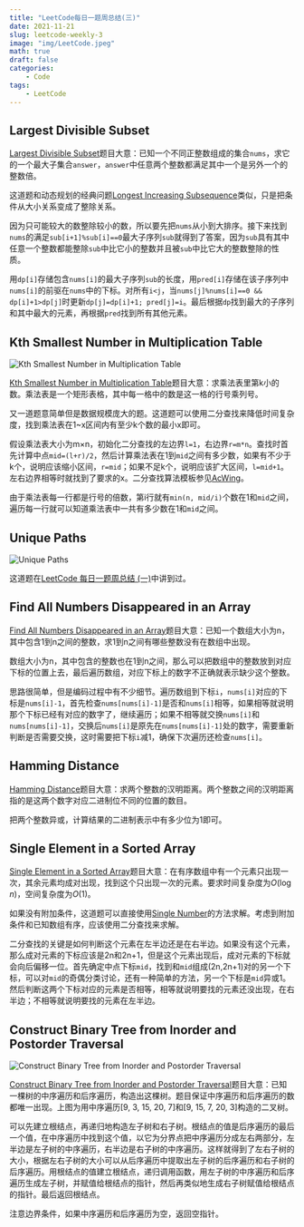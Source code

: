 ```yaml
---
title: "LeetCode每日一题周总结(三)"
date: 2021-11-21
slug: leetcode-weekly-3
image: "img/LeetCode.jpeg"
math: true
draft: false
categories:
    - Code
tags:
    - LeetCode
---
```


## Largest Divisible Subset

[Largest Divisible Subset](https://leetcode.com/problems/largest-divisible-subset/)题目大意：已知一个不同正整数组成的集合`nums`，求它的一个最大子集合`answer`，`answer`中任意两个整数都满足其中一个是另外一个的整数倍。

这道题和动态规划的经典问题[Longest Increasing Subsequence](https://leetcode.com/problems/longest-increasing-subsequence/)类似，只是把条件从大小关系变成了整除关系。

因为只可能较大的数整除较小的数，所以要先把`nums`从小到大排序。接下来找到`nums`的满足`sub[i+1]%sub[i]==0`最大子序列`sub`就得到了答案，因为`sub`具有其中任意一个整数都能整除`sub`中比它小的整数并且被`sub`中比它大的整数整除的性质。

用`dp[i]`存储包含`nums[i]`的最大子序列`sub`的长度，用`pred[i]`存储在该子序列中`nums[i]`的前驱在`nums`中的下标。对所有`i<j`，当`nums[j]%nums[i]==0 && dp[i]+1>dp[j]`时更新`dp[j]=dp[i]+1; pred[j]=i`。最后根据`dp`找到最大的子序列和其中最大的元素，再根据`pred`找到所有其他元素。

## Kth Smallest Number in Multiplication Table

![Kth Smallest Number in Multiplication Table](https://assets.leetcode.com/uploads/2021/05/02/multtable1-grid.jpg)

[Kth Smallest Number in Multiplication Table](https://leetcode.com/problems/kth-smallest-number-in-multiplication-table/)题目大意：求乘法表里第k小的数。乘法表是一个矩形表格，其中每一格中的数是这一格的行号乘列号。

又一道题意简单但是数据规模庞大的题。这道题可以使用二分查找来降低时间复杂度，找到乘法表在1~x区间内有至少k个数的最小x即可。

假设乘法表大小为m×n，初始化二分查找的左边界`l=1`，右边界`r=m*n`。查找时首先计算中点`mid=(l+r)/2`，然后计算乘法表在1到`mid`之间有多少数，如果有不少于k个，说明应该缩小区间，`r=mid`；如果不足k个，说明应该扩大区间，`l=mid+1`。左右边界相等时就找到了要求的x。二分查找算法模板参见[AcWing](https://www.acwing.com/blog/content/31/)。

由于乘法表每一行都是行号的倍数，第i行就有`min(n, mid/i)`个数在1和`mid`之间，遍历每一行就可以知道乘法表中一共有多少数在1和`mid`之间。

## Unique Paths

![Unique Paths](https://assets.leetcode.com/uploads/2018/10/22/robot_maze.png)

这道题在[LeetCode 每日一题周总结 (一)](/p/leetcode-weekly-1/#unique-paths-iii)中讲到过。

## Find All Numbers Disappeared in an Array

[Find All Numbers Disappeared in an Array](https://leetcode.com/problems/find-all-numbers-disappeared-in-an-array/)题目大意：已知一个数组大小为n，其中包含1到n之间的整数，求1到n之间有哪些整数没有在数组中出现。

数组大小为n，其中包含的整数也在1到n之间，那么可以把数组中的整数放到对应下标的位置上去，最后遍历数组，对应下标上的数字不正确就表示缺少这个整数。

思路很简单，但是编码过程中有不少细节。遍历数组到下标`i`，`nums[i]`对应的下标是`nums[i]-1`，首先检查`nums[nums[i]-1]`是否和`nums[i]`相等，如果相等就说明那个下标已经有对应的数字了，继续遍历；如果不相等就交换`nums[i]`和`nums[nums[i]-1]`，交换后`nums[i]`是原先在`nums[nums[i]-1]`处的数字，需要重新判断是否需要交换，这时需要把下标`i`减1，确保下次遍历还检查`nums[i]`。

## Hamming Distance

[Hamming Distance](https://leetcode.com/problems/hamming-distance/)题目大意：求两个整数的汉明距离。两个整数之间的汉明距离指的是这两个数字对应二进制位不同的位置的数目。

把两个整数异或，计算结果的二进制表示中有多少位为1即可。

## Single Element in a Sorted Array

[Single Element in a Sorted Array](https://leetcode.com/problems/single-element-in-a-sorted-array/)题目大意：在有序数组中有一个元素只出现一次，其余元素均成对出现，找到这个只出现一次的元素。要求时间复杂度为$O(\log n)$，空间复杂度为$O(1)$。

如果没有附加条件，这道题可以直接使用[Single Number](/p/leetcode-weekly-1/#single-number-iii)的方法求解。考虑到附加条件和已知数组有序，应该使用二分查找来求解。

二分查找的关键是如何判断这个元素在左半边还是在右半边。如果没有这个元素，那么成对元素的下标应该是2n和2n+1，但是这个元素出现后，成对元素的下标就会向后偏移一位。首先确定中点下标`mid`，找到和`mid`组成(2n,2n+1)对的另一个下标，可以对`mid`的奇偶分类讨论，还有一种简单的方法，另一个下标是`mid`异或1。然后判断这两个下标对应的元素是否相等，相等就说明要找的元素还没出现，在右半边；不相等就说明要找的元素在左半边。

## Construct Binary Tree from Inorder and Postorder Traversal

![Construct Binary Tree from Inorder and Postorder Traversal](https://assets.leetcode.com/uploads/2021/02/19/tree.jpg)

[Construct Binary Tree from Inorder and Postorder Traversal](https://leetcode.com/problems/construct-binary-tree-from-inorder-and-postorder-traversal/)题目大意：已知一棵树的中序遍历和后序遍历，构造出这棵树。题目保证中序遍历和后序遍历的数都唯一出现。上图为用中序遍历[9, 3, 15, 20, 7]和[9, 15, 7, 20, 3]构造的二叉树。

可以先建立根结点，再递归地构造左子树和右子树。根结点的值是后序遍历的最后一个值，在中序遍历中找到这个值，以它为分界点把中序遍历分成左右两部分，左半边是左子树的中序遍历，右半边是右子树的中序遍历。这样就得到了左右子树的大小，根据左右子树的大小可以从后序遍历中提取出左子树的后序遍历和右子树的后序遍历。用根结点的值建立根结点，递归调用函数，用左子树的中序遍历和后序遍历生成左子树，并赋值给根结点的指针，然后再类似地生成右子树赋值给根结点的指针。最后返回根结点。

注意边界条件，如果中序遍历和后序遍历为空，返回空指针。

